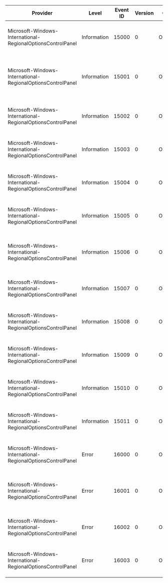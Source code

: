 Provider                                                     |  Level        |  Event ID  |  Version  |  Channel      |  Task                               |  Opcode            |  Keyword  |  Message
-------------------------------------------------------------|---------------|------------|-----------|---------------|-------------------------------------|--------------------|-----------|----------------------------------------------------------------------------------------------
Microsoft-Windows-International-RegionalOptionsControlPanel  |  Information  |  15000     |  0        |  Operational  |  Region and Language control panel  |  RLOUI operations  |           |  The user changed their user locale to '{LocaleName}'.
Microsoft-Windows-International-RegionalOptionsControlPanel  |  Information  |  15001     |  0        |  Operational  |  Region and Language control panel  |  RLOUI operations  |           |  The user reset all customizations for the user locale '{LocaleName}' to the system default.
Microsoft-Windows-International-RegionalOptionsControlPanel  |  Information  |  15002     |  0        |  Operational  |  Region and Language control panel  |  RLOUI operations  |           |  The user changed the user locale setting '{LCType}' to '{Data}'.
Microsoft-Windows-International-RegionalOptionsControlPanel  |  Information  |  15003     |  0        |  Operational  |  Region and Language control panel  |  RLOUI operations  |           |  The user changed their alternate sort to '{LocaleName}'.
Microsoft-Windows-International-RegionalOptionsControlPanel  |  Information  |  15004     |  0        |  Operational  |  Region and Language control panel  |  RLOUI operations  |           |  The user changed their calendar to '{String}'.
Microsoft-Windows-International-RegionalOptionsControlPanel  |  Information  |  15005     |  0        |  Operational  |  Region and Language control panel  |  RLOUI operations  |           |  The user changed their TwoDigitYearMax to {String}.
Microsoft-Windows-International-RegionalOptionsControlPanel  |  Information  |  15006     |  0        |  Operational  |  Region and Language control panel  |  RLOUI operations  |           |  The user changed their location preference (GeoID) to {Value}.
Microsoft-Windows-International-RegionalOptionsControlPanel  |  Information  |  15007     |  0        |  Operational  |  Region and Language control panel  |  RLOUI operations  |           |  The system locale was changed to '{LocaleName}'.
Microsoft-Windows-International-RegionalOptionsControlPanel  |  Information  |  15008     |  0        |  Operational  |  Region and Language control panel  |  RLOUI operations  |           |
Microsoft-Windows-International-RegionalOptionsControlPanel  |  Information  |  15009     |  0        |  Operational  |  Region and Language control panel  |  RLOUI operations  |           |
Microsoft-Windows-International-RegionalOptionsControlPanel  |  Information  |  15010     |  0        |  Operational  |  Region and Language control panel  |  RLOUI operations  |           |  The user has changed their UI Language to '{LocaleName}'.
Microsoft-Windows-International-RegionalOptionsControlPanel  |  Information  |  15011     |  0        |  Operational  |  Region and Language control panel  |  RLOUI operations  |           |  The user has changed their UI Language fallback order to '{LocaleName}'.
Microsoft-Windows-International-RegionalOptionsControlPanel  |  Error        |  16000     |  0        |  Operational  |  Region and Language control panel  |  RLOUI operations  |           |  Failed to change UI Language to '{LocaleName}'. Status code is: {StatusCode}.
Microsoft-Windows-International-RegionalOptionsControlPanel  |  Error        |  16001     |  0        |  Operational  |  Region and Language control panel  |  RLOUI operations  |           |  Failed to change UI Language fallback order to '{LocaleName}'. Status code is: {StatusCode}.
Microsoft-Windows-International-RegionalOptionsControlPanel  |  Error        |  16002     |  0        |  Operational  |  Region and Language control panel  |  RLOUI operations  |           |  The system locale could not be changed to '{LocaleName}'.
Microsoft-Windows-International-RegionalOptionsControlPanel  |  Error        |  16003     |  0        |  Operational  |  Region and Language control panel  |  RLOUI operations  |           |